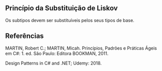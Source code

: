 ## Princípio da Substituição de Liskov

Os subtipos devem ser substituíveis pelos seus tipos de base.

## Referências

MARTIN, Robert C.; MARTIN, Micah. Princípios, Padrões e Práticas Ágeis em C#: 1. ed. São Paulo: Editora BOOKMAN, 2011.

Design Patterns in C# and .NET; Udemy: 2018.